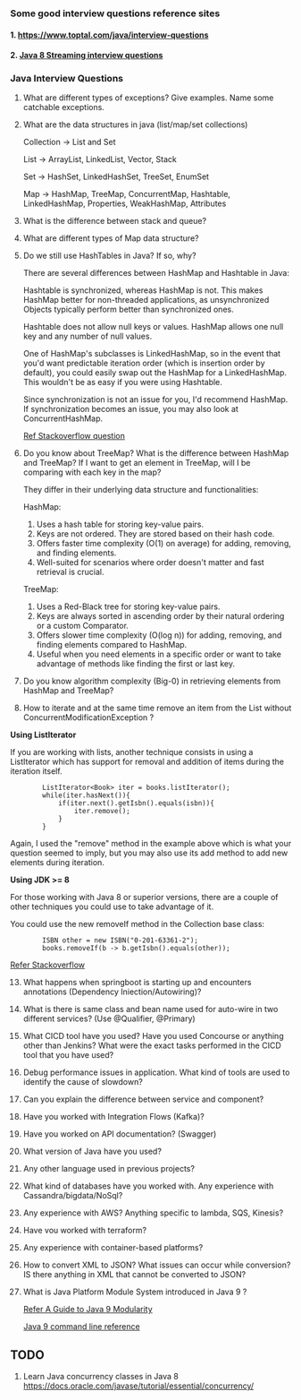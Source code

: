 
### Some good interview questions reference sites
#### 1. https://www.toptal.com/java/interview-questions
#### 2. [Java 8 Streaming interview questions](https://medium.com/javarevisited/must-know-java-8-stream-interview-questions-for-java-developers-series-16-9d0579623a70)

### Java Interview Questions
1. What are different types of exceptions? Give examples. Name some catchable exceptions.
2. What are the data structures in java (list/map/set collections)

   Collection -> List and Set

   List -> ArrayList, LinkedList, Vector, Stack

   Set -> HashSet, LinkedHashSet, TreeSet, EnumSet

   Map -> HashMap, TreeMap, ConcurrentMap, Hashtable, LinkedHashMap, Properties, WeakHashMap, Attributes
   
4. What is the difference between stack and queue?
5. What are different types of Map data structure?
6. Do we still use HashTables in Java? If so, why?

   There are several differences between HashMap and Hashtable in Java:

   Hashtable is synchronized, whereas HashMap is not. This makes HashMap better for non-threaded applications, as unsynchronized Objects typically perform better       than synchronized ones.

   Hashtable does not allow null keys or values. HashMap allows one null key and any number of null values.

   One of HashMap's subclasses is LinkedHashMap, so in the event that you'd want predictable iteration order (which is insertion order by default), you could easily swap out the HashMap for a LinkedHashMap. This wouldn't be as easy if you were using Hashtable.

   Since synchronization is not an issue for you, I'd recommend HashMap. If synchronization becomes an issue, you may also look at ConcurrentHashMap.

   [Ref Stackoverflow question](https://stackoverflow.com/questions/40471/what-are-the-differences-between-a-hashmap-and-a-hashtable-in-java)

8. Do you know about TreeMap? What is the difference between HashMap and TreeMap? If I want to get an element in TreeMap, will I be comparing with each key in the map?

   They differ in their underlying data structure and functionalities:
   
   HashMap:
   
   1. Uses a hash table for storing key-value pairs.
   1. Keys are not ordered. They are stored based on their hash code.
   1. Offers faster time complexity (O(1) on average) for adding, removing, and finding elements.
   1. Well-suited for scenarios where order doesn't matter and fast retrieval is crucial.

   
   TreeMap:
   
   1. Uses a Red-Black tree for storing key-value pairs.
   1. Keys are always sorted in ascending order by their natural ordering or a custom Comparator.
   1. Offers slower time complexity (O(log n)) for adding, removing, and finding elements compared to HashMap.
   1. Useful when you need elements in a specific order or want to take advantage of methods like finding the first or last key.

   
10. Do you know algorithm complexity (Big-0) in retrieving elements from HashMap and TreeMap?
11. How to iterate and at the same time remove an item from the List without ConcurrentModificationException ?

   **Using ListIterator**
      
   If you are working with lists, another technique consists in using a ListIterator which has support for removal and addition of items during the iteration itself.
      
            ListIterator<Book> iter = books.listIterator();
            while(iter.hasNext()){
                if(iter.next().getIsbn().equals(isbn)){
                    iter.remove();
                }
            }
       


   Again, I used the "remove" method in the example above which is what your question seemed to imply, but you may also use its add method to add new elements during iteration.


      
  **Using JDK >= 8**
      
   For those working with Java 8 or superior versions, there are a couple of other techniques you could use to take advantage of it.
   
   You could use the new removeIf method in the Collection base class:
   
            ISBN other = new ISBN("0-201-63361-2");
            books.removeIf(b -> b.getIsbn().equals(other));


   [Refer Stackoverflow](https://stackoverflow.com/questions/10431981/remove-elements-from-collection-while-iterating)
     
13. What happens when springboot is starting up and encounters annotations (Dependency
Iniection/Autowiring)?
14. What is there is same class and bean name used for auto-wire in two different services? (Use @Qualifier, @Primary)
15. What CICD tool have you used? Have you used Concourse or anything other than Jenkins? What were the exact tasks performed in the CICD tool that you have used?
16. Debug performance issues in application. What kind of tools are used to identify the cause of slowdown?
17. Can you explain the difference between service and component?
18. Have you worked with Integration Flows (Kafka)?
19. Have you worked on API documentation? (Swagger)
20. What version of Java have you used?
21. Any other language used in previous projects?
22. What kind of databases have you worked with. Any experience with Cassandra/bigdata/NoSql?
23. Any experience with AWS? Anything specific to lambda, SQS, Kinesis?
24. Have vou worked with terraform?
25. Any experience with container-based platforms?
26. How to convert XML to JSON? What issues can occur while conversion? IS there anything in XML that cannot be converted to JSON?
27. What is Java Platform Module System introduced in Java 9 ?
    
    [Refer A Guide to Java 9 Modularity](src/main/resources/AGuideToJava9Modularity-Baeldung.pdf)

    [Java 9 command line reference](https://docs.oracle.com/javase/9/tools/java.htm#JSWOR624)

## TODO
1. Learn Java concurrency classes in Java 8 https://docs.oracle.com/javase/tutorial/essential/concurrency/

